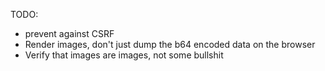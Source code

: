 TODO:
 * prevent against CSRF
 * Render images, don't just dump the b64 encoded data on the browser
 * Verify that images are images, not some bullshit
